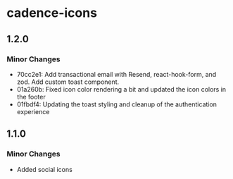 # cadence-icons

## 1.2.0

### Minor Changes

- 70cc2e1: Add transactional email with Resend, react-hook-form, and zod. Add custom toast component.
- 01a260b: Fixed icon color rendering a bit and updated the icon colors in the footer
- 01fbdf4: Updating the toast styling and cleanup of the authentication experience

## 1.1.0

### Minor Changes

- Added social icons
